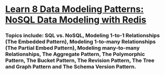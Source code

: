 # [Learn 8 Data Modeling Patterns: NoSQL Data Modeling with Redis](https://www.youtube.com/watch?v=cj6XXs8wqF0&list=LL6MKUgGZ9Q8c2Ff7GnoRoqA)
### Topics include: SQL vs. NoSQL, Modeling 1-to-1 Relationships (The Embedded Pattern), Modeling 1-to-many Relationships (The Partial Embed Pattern), Modeling many-to-many Relationships, The Aggregate Pattern, The Polymorphic Pattern, The Bucket Pattern, The Revision Pattern, The Tree and Graph Pattern and The Schema Version Pattern.

